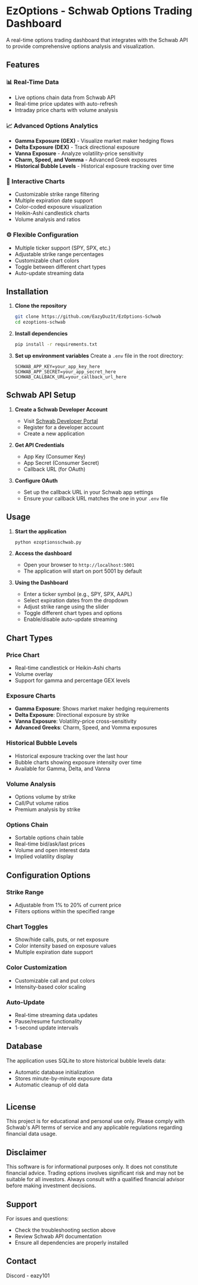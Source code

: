 # EzOptions - Schwab Options Trading Dashboard

A real-time options trading dashboard that integrates with the Schwab API to provide comprehensive options analysis and visualization.

## Features

### 📊 Real-Time Data
- Live options chain data from Schwab API
- Real-time price updates with auto-refresh
- Intraday price charts with volume analysis

### 📈 Advanced Options Analytics
- **Gamma Exposure (GEX)** - Visualize market maker hedging flows
- **Delta Exposure (DEX)** - Track directional exposure
- **Vanna Exposure** - Analyze volatility-price sensitivity
- **Charm, Speed, and Vomma** - Advanced Greek exposures
- **Historical Bubble Levels** - Historical exposure tracking over time

### 🎯 Interactive Charts
- Customizable strike range filtering
- Multiple expiration date support
- Color-coded exposure visualization
- Heikin-Ashi candlestick charts
- Volume analysis and ratios

### ⚙️ Flexible Configuration
- Multiple ticker support (SPY, SPX, etc.)
- Adjustable strike range percentages
- Customizable chart colors
- Toggle between different chart types
- Auto-update streaming data

## Installation

1. **Clone the repository**
   ```bash
   git clone https://github.com/EazyDuz1t/EzOptions-Schwab
   cd ezoptions-schwab
   ```

2. **Install dependencies**
   ```bash
   pip install -r requirements.txt
   ```

3. **Set up environment variables**
   Create a `.env` file in the root directory:
   ```env
   SCHWAB_APP_KEY=your_app_key_here
   SCHWAB_APP_SECRET=your_app_secret_here
   SCHWAB_CALLBACK_URL=your_callback_url_here
   ```

## Schwab API Setup

1. **Create a Schwab Developer Account**
   - Visit [Schwab Developer Portal](https://developer.schwab.com/)
   - Register for a developer account
   - Create a new application

2. **Get API Credentials**
   - App Key (Consumer Key)
   - App Secret (Consumer Secret)
   - Callback URL (for OAuth)

3. **Configure OAuth**
   - Set up the callback URL in your Schwab app settings
   - Ensure your callback URL matches the one in your `.env` file

## Usage

1. **Start the application**
   ```bash
   python ezoptionsschwab.py
   ```

2. **Access the dashboard**
   - Open your browser to `http://localhost:5001`
   - The application will start on port 5001 by default

3. **Using the Dashboard**
   - Enter a ticker symbol (e.g., SPY, SPX, AAPL)
   - Select expiration dates from the dropdown
   - Adjust strike range using the slider
   - Toggle different chart types and options
   - Enable/disable auto-update streaming

## Chart Types

### Price Chart
- Real-time candlestick or Heikin-Ashi charts
- Volume overlay
- Support for gamma and percentage GEX levels

### Exposure Charts
- **Gamma Exposure**: Shows market maker hedging requirements
- **Delta Exposure**: Directional exposure by strike
- **Vanna Exposure**: Volatility-price cross-sensitivity
- **Advanced Greeks**: Charm, Speed, and Vomma exposures

### Historical Bubble Levels
- Historical exposure tracking over the last hour
- Bubble charts showing exposure intensity over time
- Available for Gamma, Delta, and Vanna

### Volume Analysis
- Options volume by strike
- Call/Put volume ratios
- Premium analysis by strike

### Options Chain
- Sortable options chain table
- Real-time bid/ask/last prices
- Volume and open interest data
- Implied volatility display

## Configuration Options

### Strike Range
- Adjustable from 1% to 20% of current price
- Filters options within the specified range

### Chart Toggles
- Show/hide calls, puts, or net exposure
- Color intensity based on exposure values
- Multiple expiration date support

### Color Customization
- Customizable call and put colors
- Intensity-based color scaling

### Auto-Update
- Real-time streaming data updates
- Pause/resume functionality
- 1-second update intervals

## Database

The application uses SQLite to store historical bubble levels data:
- Automatic database initialization
- Stores minute-by-minute exposure data
- Automatic cleanup of old data

#

## License

This project is for educational and personal use only. Please comply with Schwab's API terms of service and any applicable regulations regarding financial data usage.

## Disclaimer

This software is for informational purposes only. It does not constitute financial advice. Trading options involves significant risk and may not be suitable for all investors. Always consult with a qualified financial advisor before making investment decisions.

## Support

For issues and questions:
- Check the troubleshooting section above
- Review Schwab API documentation
- Ensure all dependencies are properly installed

## Contact
Discord - eazy101